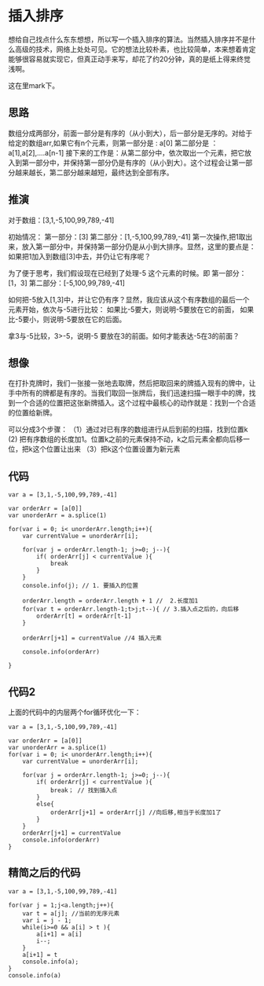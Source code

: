 # 插入排序
想给自己找点什么东东想想，所以写一个插入排序的算法。当然插入排序并不是什么高级的技术，网络上处处可见。它的想法比较朴素，也比较简单，本来想着肯定能够很容易就实现它，但真正动手来写，却花了约20分钟，真的是纸上得来终觉浅啊。

这在里mark下。

## 思路
数组分成两部分，前面一部分是有序的（从小到大），后一部分是无序的。对给于给定的数组arr,如果它有n个元素，则第一部分是 :  a[0]
第二部分是 ： a[1],a[2],....a[n-1]
接下来的工作是：从第二部分中，依次取出一个元素，把它放入到第一部分中，并保持第一部分仍是有序的（从小到大）。这个过程会让第一部分越来越长，第二部分越来越短，最终达到全部有序。


## 推演
 对于数组：[3,1,-5,100,99,789,-41]

初始情况：
 第一部分：[3]
 第二部分：[1,-5,100,99,789,-41]
第一次操作,把1取出来，放入第一部分中，并保持第一部分仍是从小到大排序。显然，这里的要点是：如果把1加入到数组[3]中去，并仍让它有序呢？

为了便于思考，我们假设现在已经到了处理-5 这个元素的时候。即
 第一部分：[1，3]
 第二部分：[-5,100,99,789,-41]

如何把-5放入[1,3]中，并让它仍有序？显然，我应该从这个有序数组的最后一个元素开始，依次与-5进行比较：
如果比-5要大，则说明-5要放在它的前面，
如果比-5要小，则说明-5要放在它的后面。

拿3与-5比较，3>-5，说明-5 要放在3的前面。如何才能表达-5在3的前面？

## 想像
在打扑克牌时，我们一张接一张地去取牌，然后把取回来的牌插入现有的牌中，让手中所有的牌都是有序的。当我们取回一张牌后，我们迅速扫描一眼手中的牌，找到一个合适的位置把这张新牌插入。这个过程中最核心的动作就是：找到一个合适的位置给新牌。

可以分成3个步骤：
（1）通过对已有序的数组进行从后到前的扫描，找到位置k
 (2) 把有序数组的长度加1。位置k之前的元素保持不动，k之后元素全都向后移一位，把k这个位置让出来
（3）把k这个位置设置为新元素

## 代码

```
var a = [3,1,-5,100,99,789,-41]

var orderArr = [a[0]]
var unorderArr = a.splice(1)

for(var i = 0; i< unorderArr.length;i++){
    var currentValue = unorderArr[i];

    for(var j = orderArr.length-1; j>=0; j--){
        if( orderArr[j] < currentValue ){
            break
        }
    }
	console.info(j); // 1. 要插入的位置

	orderArr.length = orderArr.length + 1 //  2.长度加1
	for(var t = orderArr.length-1;t>j;t--){ // 3.插入点之后的，向后移
		orderArr[t] = orderArr[t-1]
	}

    orderArr[j+1] = currentValue //4 插入元素

    console.info(orderArr)

}

```

## 代码2

上面的代码中的内层两个for循环优化一下：
```
var a = [3,1,-5,100,99,789,-41]

var orderArr = [a[0]]
var unorderArr = a.splice(1)
for(var i = 0; i< unorderArr.length;i++){
    var currentValue = unorderArr[i];

    for(var j = orderArr.length-1; j>=0; j--){
        if( orderArr[j] < currentValue ){
            break； // 找到插入点
        }
        else{
            orderArr[j+1] = orderArr[j] //向后移,相当于长度加1了
        }
    }
    orderArr[j+1] = currentValue
    console.info(orderArr)
}
```

## 精简之后的代码

```
var a = [3,1,-5,100,99,789,-41]

for(var j = 1;j<a.length;j++){
    var t = a[j]; //当前的无序元素
    var i = j - 1;
    while(i>=0 && a[i] > t ){
        a[i+1] = a[i]
        i--;
    }
    a[i+1] = t
    console.info(a);
}
console.info(a)
```